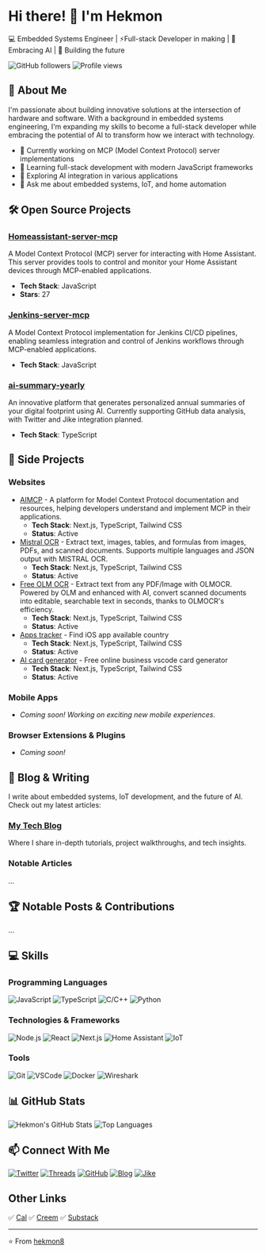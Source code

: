 # Hi there! 👋 I'm Hekmon

💻 Embedded Systems Engineer | ⚡Full-stack Developer in making | 🤖 Embracing AI | 🚀 Building the future

![GitHub followers](https://img.shields.io/github/followers/hekmon8?style=social)
![Profile views](https://komarev.com/ghpvc/?username=hekmon8&color=brightgreen)

## 🚀 About Me

I'm passionate about building innovative solutions at the intersection of hardware and software. With a background in embedded systems engineering, I'm expanding my skills to become a full-stack developer while embracing the potential of AI to transform how we interact with technology.

- 🔭 Currently working on MCP (Model Context Protocol) server implementations
- 🌱 Learning full-stack development with modern JavaScript frameworks
- 🤖 Exploring AI integration in various applications
- 💬 Ask me about embedded systems, IoT, and home automation

## 🛠️ Open Source Projects

### [Homeassistant-server-mcp](https://github.com/hekmon8/Homeassistant-server-mcp)
A Model Context Protocol (MCP) server for interacting with Home Assistant. This server provides tools to control and monitor your Home Assistant devices through MCP-enabled applications.
- **Tech Stack**: JavaScript
- **Stars**: 27

### [Jenkins-server-mcp](https://github.com/hekmon8/Jenkins-server-mcp)
A Model Context Protocol implementation for Jenkins CI/CD pipelines, enabling seamless integration and control of Jenkins workflows through MCP-enabled applications.
- **Tech Stack**: JavaScript

### [ai-summary-yearly](https://github.com/hekmon8/ai-summary-yearly)
An innovative platform that generates personalized annual summaries of your digital footprint using AI. Currently supporting GitHub data analysis, with Twitter and Jike integration planned.
- **Tech Stack**: TypeScript

## 🎯 Side Projects

### Websites
- [AIMCP](https://www.aimcp.info/en) - A platform for Model Context Protocol documentation and resources, helping developers understand and implement MCP in their applications.
  - **Tech Stack**: Next.js, TypeScript, Tailwind CSS
  - **Status**: Active
- [Mistral OCR](https://www.mistralocr.app/) - Extract text, images, tables, and formulas from images, PDFs, and scanned documents. Supports multiple languages and JSON output with MISTRAL OCR.
  - **Tech Stack**: Next.js, TypeScript, Tailwind CSS
  - **Status**: Active
- [Free OLM OCR](https://www.freeolmocr.com) - Extract text from any PDF/Image with OLMOCR. Powered by OLM and enhanced with AI, convert scanned documents into editable, searchable text in seconds, thanks to OLMOCR's efficiency.
  - **Tech Stack**: Next.js, TypeScript, Tailwind CSS
  - **Status**: Active
- [Apps tracker](https://apps.hekmon.com) - Find iOS app available country
  - **Tech Stack**: Next.js, TypeScript, Tailwind CSS
  - **Status**: Active
- [AI card generator](https://card.hekmon.com) - Free online business vscode card generator
  - **Tech Stack**: Next.js, TypeScript, Tailwind CSS
  - **Status**: Active

### Mobile Apps
- *Coming soon! Working on exciting new mobile experiences.*

### Browser Extensions & Plugins
- *Coming soon!*

## 📝 Blog & Writing

I write about embedded systems, IoT development, and the future of AI. Check out my latest articles:

### [My Tech Blog](https://blog.hekmon.com)
Where I share in-depth tutorials, project walkthroughs, and tech insights.

### Notable Articles

...

## 🏆 Notable Posts & Contributions

...

## 💻 Skills

### Programming Languages
![JavaScript](https://img.shields.io/badge/-JavaScript-F7DF1E?style=flat-square&logo=javascript&logoColor=black)
![TypeScript](https://img.shields.io/badge/-TypeScript-3178C6?style=flat-square&logo=typescript&logoColor=white)
![C/C++](https://img.shields.io/badge/-C/C++-00599C?style=flat-square&logo=c%2B%2B&logoColor=white)
![Python](https://img.shields.io/badge/-Python-3776AB?style=flat-square&logo=python&logoColor=white)

### Technologies & Frameworks
![Node.js](https://img.shields.io/badge/-Node.js-339933?style=flat-square&logo=node.js&logoColor=white)
![React](https://img.shields.io/badge/-React-61DAFB?style=flat-square&logo=react&logoColor=black)
![Next.js](https://img.shields.io/badge/-Next.js-000000?style=flat-square&logo=next.js&logoColor=white)
![Home Assistant](https://img.shields.io/badge/-Home_Assistant-41BDF5?style=flat-square&logo=homeassistant&logoColor=white)
![IoT](https://img.shields.io/badge/-IoT-E44D26?style=flat-square)
### Tools
![Git](https://img.shields.io/badge/-Git-F05032?style=flat-square&logo=git&logoColor=white)
![VSCode](https://img.shields.io/badge/-VSCode-007ACC?style=flat-square&logo=visual-studio-code&logoColor=white)
![Docker](https://img.shields.io/badge/-Docker-2496ED?style=flat-square&logo=docker&logoColor=white)
![Wireshark](https://img.shields.io/badge/-Wireshark-1679A7?style=flat-square&logo=wireshark&logoColor=white)

## 📊 GitHub Stats

![Hekmon's GitHub Stats](https://github-readme-stats.vercel.app/api?username=hekmon8&show_icons=true&theme=radical)
![Top Languages](https://github-readme-stats.vercel.app/api/top-langs/?username=hekmon8&layout=compact&theme=radical)

## 📫 Connect With Me

[![Twitter](https://img.shields.io/badge/-Twitter-1DA1F2?style=for-the-badge&logo=twitter&logoColor=white)](https://twitter.com/hhkkmon)
[![Threads](https://img.shields.io/badge/-Threads-000000?style=for-the-badge&logo=threads&logoColor=white)](https://www.threads.net/@mrhkmon/)
[![GitHub](https://img.shields.io/badge/-GitHub-181717?style=for-the-badge&logo=github&logoColor=white)](https://github.com/hekmon8)
[![Blog](https://img.shields.io/badge/-Blog-FFA500?style=for-the-badge&logo=rss&logoColor=white)](https://blog.hekmon.com)
[![Jike](https://img.shields.io/badge/-Jike-FFD700?style=for-the-badge&logo=data:image/svg+xml;base64,PHN2ZyB4bWxucz0iaHR0cDovL3d3dy53My5vcmcvMjAwMC9zdmciIHZpZXdCb3g9IjAgMCAyNCAyNCI+PHBhdGggZD0iTTEyIDJDNi40NzcgMiAyIDYuNDc3IDIgMTJzNC40NzcgMTAgMTAgMTAgMTAtNC40NzcgMTAtMTBTMTcuNTIzIDIgMTIgMnptLjUgMTQuMjVoLTF2LTIuNWgxdjIuNXptMi41LTcuNWgtMnY2aC0ydi02aC0ybC0xLTIuNSA2LjUgMSAxLjUgMS41eiIvPjwvc3ZnPg==&logoColor=black)](https://okjk.co/nFLeZa)

## Other Links
✅ [Cal](https://cal.com/hekmon)
✅ [Creem](https://www.creem.io/bip/hekmon)
✅ [Substack](https://substack.com/@hekmon8)

---

⭐️ From [hekmon8](https://github.com/hekmon8)

